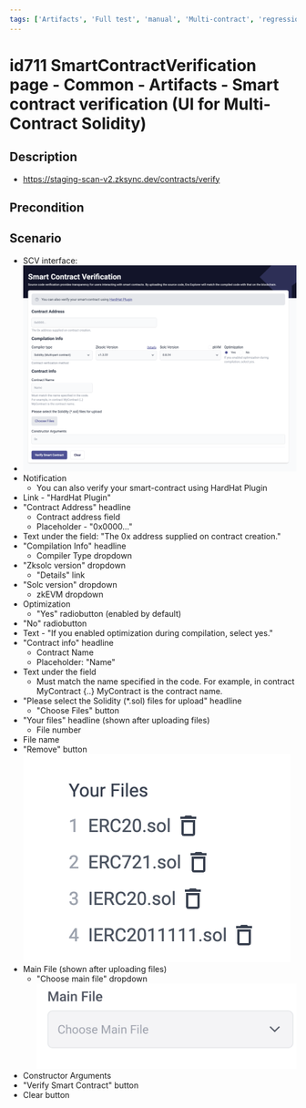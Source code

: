 ```yaml
---
tags: ['Artifacts', 'Full test', 'manual', 'Multi-contract', 'regression', 'Smart Contract Verification page', 'Active']
---
```


# id711 SmartContractVerification page - Common - Artifacts - Smart contract verification (UI for Multi-Contract Solidity)

## Description
  - https://staging-scan-v2.zksync.dev/contracts/verify

## Precondition


## Scenario
- SCV interface:
- ![Screenshot](../../../../static/img/Common/SmartContractVerification/id711_1.png)
- Notification
    - You can also verify your smart-contract using HardHat Plugin
- Link - "HardHat Plugin"
- "Contract Address" headline
    - Contract address field
    - Placeholder - "0x0000..."
- Text under the field: "The 0x address supplied on contract creation."
- "Compilation Info" headline
    - Compiler Type dropdown
- "Zksolc version" dropdown
    - "Details" link
- "Solc version" dropdown
    - zkEVM dropdown
- Optimization
    - "Yes" radiobutton (enabled by default)
- "No" radiobutton
- Text - "If you enabled optimization during compilation, select yes."
- "Contract info" headline
    - Contract Name
    - Placeholder: "Name"
- Text under the field
    - Must match the name specified in the code. For example, in contract MyContract \{..\} MyContract is the contract name.
- "Please select the Solidity (*.sol) files for upload" headline
    - "Choose Files" button
- "Your files" headline (shown after uploading files)
    - File number
- File name
- "Remove" button
  ![Screenshot](../../../../static/img/Common/SmartContractVerification/id711_2.png)
- Main File (shown after uploading files)
    - "Choose main file" dropdown
      ![Screenshot](../../../../static/img/Common/SmartContractVerification/id711_3.png)
- Constructor Arguments
- "Verify Smart Contract" button
- Clear button
